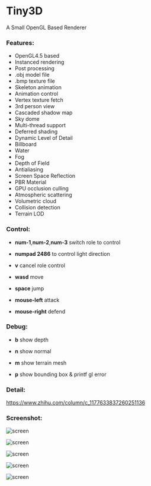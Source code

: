 # Tiny3D
A Small OpenGL Based Renderer  

### Features:    

- OpenGL4.5 based  
- Instanced rendering  
- Post processing  
- .obj model file    
- .bmp texture file  
- Skeleton animation  
- Animation control  
- Vertex texture fetch  
- 3rd person view  
- Cascaded shadow map  
- Sky dome  
- Multi-thread support  
- Deferred shading  
- Dynamic Level of Detail  
- Billboard  
- Water  
- Fog  
- Depth of Field  
- Antialiasing  
- Screen Space Reflection  
- PBR Material  
- GPU occlusion culling  
- Atmospheric scattering  
- Volumetric cloud  
- Collision detection  
- Terrain LOD  
### Control:  

- **num-1**,**num-2**,**num-3** switch role to control  

- **numpad 2486** to control light direction  

- **v** cancel role control    

- **wasd** move  

- **space** jump  

- **mouse-left** attack  

- **mouse-right** defend  

### Debug:  

- **b** show depth  

- **n** show normal  

- **m** show terrain mesh  

- **p** show bounding box & printf gl error  

### Detail:  
https://www.zhihu.com/column/c_1177633837260251136  

### Screenshot:  

![screen](anim.gif)   

![screen](water.gif)  

![screen](collide.gif)  

![screen](cartoon.gif)  

![screen](day.gif)  
